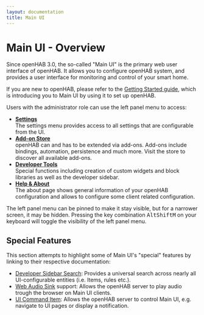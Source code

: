 ```yaml
---
layout: documentation
title: Main UI
---
```


# Main UI - Overview

<!-- START MAINUI SIDEBAR DOC - DO NOT REMOVE -->
Since openHAB 3.0, the so-called "Main UI" is the primary web user interface of openHAB.
It allows you to configure openHAB system, and provides a user interface for monitoring and control of your smart home.

If you are new to openHAB, please refer to the [Getting Started guide]({{base}}/tutorial/), which is introducing you to Main UI by using it to set up openHAB.

Users with the administrator role can use the left panel menu to access:

- [**Settings**](settings)<br>
  The settings menu provides access to all settings that are configurable from the UI.
- [**Add-on Store**](addons)<br>
  openHAB can and has to be extended via add-ons. Add-ons include bindings, automation, persistence and much more. Visit the store to discover all available add-ons.
- [**Developer Tools**](developer)<br>
  Special functions including creation of custom widgets and block libraries as well as the developer sidebar.
- [**Help & About**](about)<br>
  The about page shows general information of your openHAB configuration and allows to configure some client related configuration.

The left panel menu can be pinned to make it stay visible, but for a narrower screen, it may be hidden.
Pressing the key combination <kbd>Alt</kbd><kbd>Shift</kbd><kbd>M</kbd> on your keyboard will toggle the visibility of the left panel menu.
<!-- END MAINUI SIDEBAR DOC - DO NOT REMOVE -->

## Special Features

This section attempts to highlight some of Main UI's "special" features by linking to their respective documentation:

- [Developer Sidebar Search]({{base}}/mainui/developer/sidebar.html#developer-sidebar-search): Provides a universal search across nearly all UI-configurable entities (i.e. Items, rules etc.).
- [Web Audio Sink]({{base}}/mainui/about.html#web-audio-sink) support: Allows the openHAB server to play audio trough the browser on Main UI clients.
- [UI Command Item]({{base}}/mainui/about.html#ui-command-item): Allows the openHAB server to control Main UI, e.g. navigate to UI pages or display a notification.
